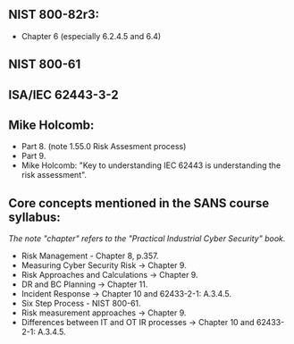 ## NIST 800-82r3:
- Chapter 6 (especially 6.2.4.5 and 6.4)

## NIST 800-61

## ISA/IEC 62443-3-2

## Mike Holcomb:
- Part 8. (note 1.55.0 Risk Assesment process)
- Part 9.
- Mike Holcomb: "Key to understanding IEC 62443 is understanding the risk assessment".

## Core concepts mentioned in the SANS course syllabus:  
_The note "chapter" refers to the "Practical Industrial Cyber Security" book._
- Risk Management - Chapter 8, p.357.
- Measuring Cyber Security Risk -> Chapter 9.
- Risk Approaches and Calculations -> Chapter 9.
- DR and BC Planning -> Chapter 11.
- Incident Response -> Chapter 10 and 62433-2-1: A.3.4.5.
- Six Step Process - NIST 800-61.
- Risk measurement approaches -> Chapter 9.
- Differences between IT and OT IR processes  -> Chapter 10 and 62433-2-1: A.3.4.5.
